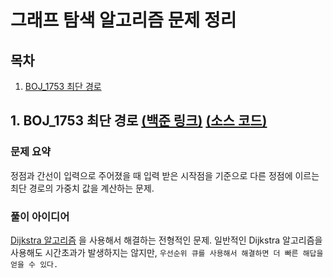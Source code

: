 # 그래프 탐색 알고리즘 문제 정리

## 목차

1. [BOJ_1753 최단 경로](#1-boj_1753-최단-경로-백준-링크-소스-코드)

## 1. BOJ_1753 최단 경로 [(백준 링크)](https://www.acmicpc.net/problem/1753) [(소스 코드)](https://github.com/rldnjs7723/CodingTest/blob/main/BOJ/1000/Main_1753.java)

### 문제 요약

정점과 간선이 입력으로 주어졌을 때 입력 받은 시작점을 기준으로 다른 정점에 이르는 최단 경로의 가중치 값을 계산하는 문제.

### 풀이 아이디어

[Dijkstra 알고리즘](https://github.com/rldnjs7723/CodingTest/blob/main/README.md#dijkstra-다익스트라-알고리즘)
을 사용해서 해결하는 전형적인 문제. 일반적인 Dijkstra 알고리즘을 사용해도 시간초과가 발생하지는 않지만, `우선순위 큐를 사용해서 해결하면 더 빠른 해답을 얻을 수 있다.`
